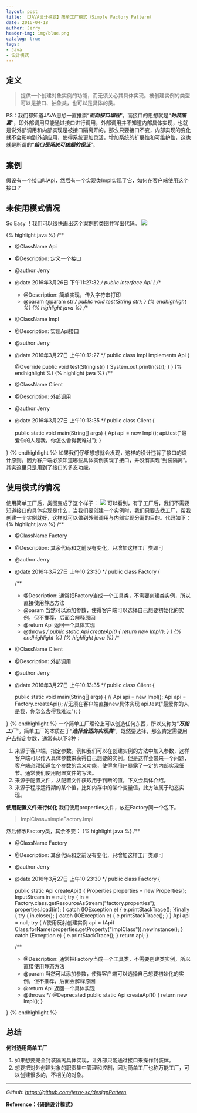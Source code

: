 ```yaml
---
layout: post
title: 【JAVA设计模式】简单工厂模式（Simple Factory Pattern）
date: 2016-04-18
author: Jerry
header-img: img/blue.png
catalog: true
tags:
- Java
- 设计模式
---
```


## 定义

> 提供一个创建对象实例的功能，而无须关心其具体实现。被创建实例的类型可以是接口、抽象类，也可以是具体的类。

PS：我们都知道JAVA思想一直推崇“***面向接口编程***”。而接口的思想就是“***封装隔离***”，即外部调用只能通过接口进行调用，外部调用并不知道内部具体实现，也就是说外部调用和内部实现是被接口隔离开的。那么只要接口不变，内部实现的变化就不会影响到外部应用，使得系统更加灵活，增加系统的扩展性和可维护性，这也就是所谓的“***接口是系统可拔插的保证***”。

## 案例
假设有一个接口叫Api，然后有一个实现类Impl实现了它，如何在客户端使用这个接口？

## 未使用模式情况
So Easy ！我们可以很快画出这个案例的类图并写出代码。
![](http://7xt1xs.com2.z0.glb.clouddn.com/%E8%AE%BE%E8%AE%A1%E6%A8%A1%E5%BC%8F/%E7%AE%80%E5%8D%95%E5%B7%A5%E5%8E%82/QQ%E6%88%AA%E5%9B%BE20160326222713.png)

{% highlight java %}
/**
 * @ClassName Api
 * @Description: 定义一个接口
 * @author Jerry
 * @date 2016年3月26日 下午11:27:32
 */
public interface Api {
    /**
    * @Description: 简单实现，传入字符串打印
    * @param @param str
    */
    public void test(String str);
}
{% endhighlight %}
{% highlight java %}
/**
 * @ClassName Impl
 * @Description: 实现Api接口
 * @author Jerry
 * @date 2016年3月27日 上午10:12:27
 */
public class Impl implements Api {

    @Override
    public void test(String str) {
        System.out.println(str);
    }
}
{% endhighlight %}
{% highlight java %}
/**
 * @ClassName Client
 * @Description: 外部调用
 * @author Jerry
 * @date 2016年3月27日 上午10:13:35
 */
public class Client {

    public static void main(String[] args) {
        Api api = new Impl();
        api.test("最爱你的人是我，你怎么舍得我难过");
    }

}
{% endhighlight %}
如果我们仔细想想就会发现，这样的设计违背了接口的设计原则。因为客户端必须知道哪些具体实例实现了接口，并没有实现“封装隔离”。其实这里只是用到了接口的多态功能。

## 使用模式的情况
使用简单工厂后，类图变成了这个样子：
![](http://7xt1xs.com2.z0.glb.clouddn.com/%E8%AE%BE%E8%AE%A1%E6%A8%A1%E5%BC%8F/%E7%AE%80%E5%8D%95%E5%B7%A5%E5%8E%82/QQ%E6%88%AA%E5%9B%BE20160326223607.png)
可以看到，有了工厂后，我们不需要知道接口的具体实现是什么，当我们要创建一个实例时，我们只要去找工厂，帮我创建一个实例就好，这样就可以做到外部调用与内部实现分离的目的。代码如下：
{% highlight java %}
/**
 * @ClassName Factory
 * @Description: 其余代码和之前没有变化，只增加这样工厂类即可
 * @author Jerry
 * @date 2016年3月27日 上午10:23:30
 */
public class Factory {

    /**
    * @Description: 通常把Factory当成一个工具类，不需要创建类实例，所以直接使用静态方法
    * @param 当然可以添加参数，使得客户端可以选择自己想要初始化的实例，但不推荐，后面会解释原因
    * @return Api  返回一个具体实现
    * @throws
    */
    public static Api createApi() {
        return new Impl();
    }
}
{% endhighlight %}
{% highlight java %}
/**
 * @ClassName Client
 * @Description: 外部调用
 * @author Jerry
 * @date 2016年3月27日 上午10:13:35
 */
public class Client {

    public static void main(String[] args) {
//      Api api = new Impl();
        Api api = Factory.createApi();  //无须在客户端直接new具体实现
        api.test("最爱你的人是我，你怎么舍得我难过");
    }

}
{% endhighlight %}
一个简单工厂理论上可以创造任何东西，所以又称为“***万能工厂***”。简单工厂的本质在于“***选择合适的实现类***”，既然要选择，那么肯定需要用户去指定参数，通常有以下3种：

1. 来源于客户端，指定参数。例如我们可以在创建实例的方法中加入参数，这样客户端可以传入具体参数来获得自己想要的实例。但是这样会带来一个问题，客户端必须知道每个参数的含义功能，使得向用户暴露了一定的内部实现细节。通常我们使用配置文件的写法。
2. 来源于配置文件，从配置文件获取用于判断的值，下文会具体介绍。
3. 来源于程序运行期的某个值，比如内存中的某个变量值，此方法属于动态实现。

**使用配置文件进行优化**
我们使用properties文件，放在Factory同一个包下。

> ImplClass=simpleFactory.Impl

然后修改Factory类，其余不变：
{% highlight java %}
/**
 * @ClassName Factory
 * @Description: 其余代码和之前没有变化，只增加这样工厂类即可
 * @author Jerry
 * @date 2016年3月27日 上午10:23:30
 */
public class Factory {

    public static Api createApi() {
        Properties properties = new Properties();
        InputStream in = null;
        try {
            in = Factory.class.getResourceAsStream("factory.properties");
            properties.load(in);
        } catch (IOException e) {
            e.printStackTrace();
        }finally {
            try {
                in.close();
            } catch (IOException e) {
                e.printStackTrace();
            }
        }
        Api api = null;
        try {
            //使用反射创建实例
            api = (Api) Class.forName(properties.getProperty("ImplClass")).newInstance();
        } catch (Exception e) {
            e.printStackTrace();
        }
        return api;
    }

    /**
    * @Description: 通常把Factory当成一个工具类，不需要创建类实例，所以直接使用静态方法
    * @param 当然可以添加参数，使得客户端可以选择自己想要初始化的实例，但不推荐，后面会解释原因
    * @return Api  返回一个具体实现
    * @throws
    */
    @Deprecated
    public static Api createApi1() {
        return new Impl();
    }

}
{% endhighlight %}

## 总结
**何时选用简单工厂**

1. 如果想要完全封装隔离具体实现，让外部只能通过接口来操作封装体。
2. 想要把对外创建对象的职责集中管理和控制，因为简单工厂也称万能工厂，可以创建很多的，不相关的对象。

----------
*Github:  https://github.com/jerry-sc/designPattern*

**Reference：《研磨设计模式》**
